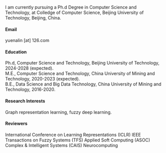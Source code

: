 

<!-- [![senli1073](https://img.shields.io/badge/senli1073-github-blue?logo=github)](https://github.com/senli1073) -->

I am currently pursuing a Ph.d Degree in Computer Science and Technology, at Colledge of Computer Science, Beijing University of Technology, Beijing, China.

#### Email
yuenalin [at] 126.com

#### Education
Ph.d, Computer Science and Technology, Beijing University of Technology, 2024-2028 (expected).\
M.E., Computer Science and Technology, China University of Mining and Technology, 2020-2023 (expected).\
B.E., Data Science and Big Data Technology, China University of Mining and Technology, 2016-2020.

#### Research Interests
Graph representation learning, fuzzy deep learning.

#### Reviewers
International Conference on Learning Representations (ICLR)
IEEE Transactions on Fuzzy Systems (TFS)
Applied Soft Computing (ASOC)
Complex & Intelligent Systems (CAIS)
Neurocomputing
